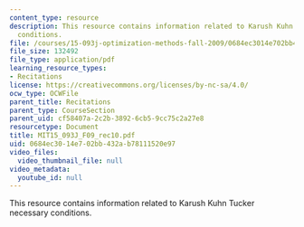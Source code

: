 ```yaml
---
content_type: resource
description: This resource contains information related to Karush Kuhn Tucker necessary
  conditions.
file: /courses/15-093j-optimization-methods-fall-2009/0684ec3014e702bb432ab78111520e97_MIT15_093J_F09_rec10.pdf
file_size: 132492
file_type: application/pdf
learning_resource_types:
- Recitations
license: https://creativecommons.org/licenses/by-nc-sa/4.0/
ocw_type: OCWFile
parent_title: Recitations
parent_type: CourseSection
parent_uid: cf58407a-2c2b-3892-6cb5-9cc75c2a27e8
resourcetype: Document
title: MIT15_093J_F09_rec10.pdf
uid: 0684ec30-14e7-02bb-432a-b78111520e97
video_files:
  video_thumbnail_file: null
video_metadata:
  youtube_id: null
---
```

This resource contains information related to Karush Kuhn Tucker necessary conditions.